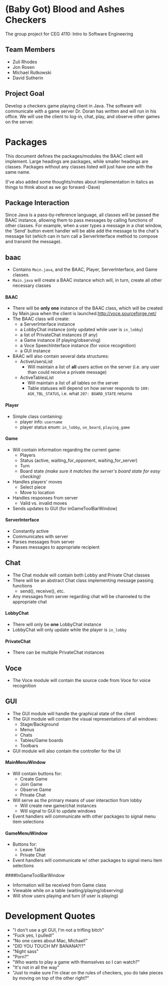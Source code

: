 # (Baby Got) Blood and Ashes Checkers
The group project for CEG 4110: Intro to Software Engineering

## Team Members
* Zuli Rhodes
* Jon Rosen
* Michael Rutkowski
* David Sutherin


## Project Goal
Develop a checkers game playing client in Java. The software will communicate with a game server Dr. Doran has written and will run in his office. We will use the client to log-in, chat, play, and observe other games on the server.

# Packages

This document defines the packages/modules the BAAC client will implement. Large
headings are packages, while smaller headings are classes.  Packages without
any classes listed will just have one with the same name.

(I've also added some thoughts/notes about implementation in italics as things to
think about as we go forward -Dave)

## Package Interaction
Since Java is a pass-by-reference language, all classes will be passed the BAAC instance, allowing them to pass messages by calling functions of other classes.  For example, when a user types a message in a chat window, the 'Send' button event handler will be able add the message to the chat's message list (which can in turn call a ServerInterface method to compose and transmit the message).


## baac
* Contains ```Main.java```, and the BAAC, Player, ServerInterface, and Game classes.
* ```Main.java``` will create a BAAC instance which will, in turn, create all other necessary classes

#### BAAC
* There will be **only one** instance of the BAAC class, which will be created by Main.java when the client is launched.http://voce.sourceforge.net/
* The BAAC class will create:
  * a ServerInterface instance
  * a LobbyChat instance (only updated while user is ```in_lobby```)
  * a list of PrivateChat instances (if any)
  * a Game instance (if playing/observing)
  * a Voce SpeechInterface instance (for voice recognition)
  * a GUI instance
* BAAC will also contain several data structures:
  * ActiveUsersList
    * Will maintain a list of **all** users active on the server (i.e. any user than
    could receive a private message)
  * ActiveTablesList
    * Will maintain a list of all tables on the server
    * Table statuses will depend on how server responds to ```109: ASK_TBL_STATUS```, i.e. what ```207: BOARD_STATE``` returns

#### Player
* Simple class containing:
  * player info: ```username```
  * player status enum: ```in_lobby```, ```on_board```, ```playing_game```


#### Game
* Will contain information regarding the current game:
  * Players
  * Status (active, waiting_for_opponent, waiting_for_server)
  * Turn
  * Board state *(make sure it matches the server's board state for easy checking)*
* Handles players' moves
  * Select piece
  * Move to location
* Handles responses from server
  * Valid vs. invalid moves
* Sends updates to GUI (for inGameToolBarWindow)

#### ServerInterface
* Constantly active
* Communicates with server
* Parses messages from server
* Passes messages to appropriate recipient

## Chat
* The Chat module will contain both Lobby and Private Chat classes
* There will be an abstract Chat class implementing message passing functions
  * send(), receive(), etc.
* Any messages from server regarding chat will be channeled to the appropriate chat

#### LobbyChat
* There will only be **one** LobbyChat instance
* LobbyChat will only update while the player is ```in_lobby```

#### PrivateChat
* There can be multiple PrivateChat instances

## Voce
* The Voce module will contain the source code from Voce for voice recognition

## GUI
* The GUI module will handle the graphical state of the client
* The GUI module will contain the visual representations of all windows:
  * Stage/Background
  * Menus
  * Chats
  * Tables/Game boards
  * Toolbars
* GUI module will also contain the controller for the UI

#### MainMenuWindow
* Will contain buttons for:
  * Create Game
  * Join Game
  * Observe Game
  * Private Chat
* Will serve as the primary means of user interaction from lobby
  * Will create new game/chat instances
  * Will signal to GUI to update windows
* Event handlers will communicate with other packages to signal menu item selections

#### GameMenuWindow
* Buttons for:
  * Leave Table
  * Private Chat
* Event handlers will communicate w/ other packages to signal menu item selections

####InGameToolBarWindow
* Information will be received from Game class
* Viewable while on a table (waiting/playing/observing)
* Will show users playing and turn (if user is playing)

# Development Quotes
* "I don't use a git GUI, I'm not a trifling bitch"
* "Fuck yes, I pulled!"
* "No one cares about Mac, Michael!"
* "DID YOU TOUCH MY BANANA?!?"
* "Night sass"
* "Porn?"
* "Who wants to play a game with themselves so I can watch?"
* "It's not in all the way"
* "Just to make sure I'm clear on the rules of checkers, you do take pieces by moving on top of the other right?"
